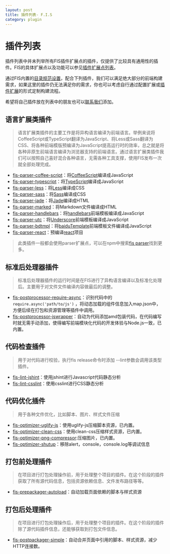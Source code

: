 ```yaml
---
layout: post
title: 插件列表- F.I.S
category: plugin
---
```


# 插件列表

插件列表中并未列举所有FIS插件扩展点的插件，仅提供了比较具有通用性的插件。FIS的具体扩展点以及功能可以参见[插件扩展点列表](/docs/more/extension-point.html)。

通过FIS内置的[目录规范设置](/docs/api/fis-conf.html#roadmap)，配合下列插件，我们可以满足绝大部分的前端构建需求，如果这里的插件仍无法满足你的需求，你也可以考虑自行通过配置扩展或[插件扩展](/docs/dev/plugin.html)的形式定制构建流程。

希望将自己插件放在列表中的朋友也可以[联系我们](/index.html#contact-sec)添加。

## 语言扩展类插件

> 语言扩展类插件的主要工作是将异构语言编译为前端语言。举例来说将CoffeeScript或TypeScript翻译为JavaScript、将Less或Sass翻译为CSS、将各种前端模版预编译为JavaScript提高运行时的效率，总之就是将各种非原生前端语言编译为浏览器支持的前端语言。通过语言扩展类插件我们可以按照自己喜好混合各种语言，无需各种工具支撑，使用FIS发布一次就全部处理完成。

* [fis-parser-coffee-script](https://github.com/fouber/fis-parser-coffee-script)：将[CoffeeScript](http://coffeescript.org/)编译成JavaScript
* [fis-parser-typescript](https://github.com/jakeauyeung/fis-parser-typescript)：将[TypeScript](http://www.typescriptlang.org/)编译成JavaScript
* [fis-parser-less](https://github.com/fouber/fis-parser-less)：将[Less](http://lesscss.org/)编译成CSS
* [fis-parser-sass](https://github.com/fouber/fis-parser-sass)：将[Sass](http://www.sass-lang.com/)编译成CSS
* [fis-parser-jade](fis-parser-jade)：将[Jade](http://jade-lang.com)编译成HTML
* [fis-parser-marked](https://github.com/fouber/fis-parser-marked)：将Markdown文件编译成HTML
* [fis-parser-handlebars](https://github.com/fouber/fis-parser-handlebars)：将[handlebars](http://handlebarsjs.com/)前端模板编译成JavaScript
* [fis-parser-utc](https://github.com/fouber/fis-parser-utc)：将[Underscore](http://underscorejs.org)前端模板编译成JavaScript
* [fis-parser-bdtmpl](https://github.com/fouber/fis-parser-bdtmpl)：将[baiduTemplate](http://baidufe.github.io/BaiduTemplate/)前端模板文件编译成JavaScript
* [fis-parser-react](https://github.com/fouber/fis-parser-react)：预编译[react](http://facebook.github.io/react/)项目

> 此类插件一般都会使用parser扩展点，可以在npm中搜索[fis parser](https://www.npmjs.org/search?q=fis+parser)找到更多。

## 标准后处理器插件

> 标准后处理器插件的运行时间是在FIS进行了异构语言编译以及标准化处理后。主要用于对文件文件编译内容做最后的调整。

* [fis-postprocessor-require-async](https://github.com/xiangshouding/fis-postprocessor-require-async)：识别代码中的 ```require.async('path/to/js')``` ，将动态加载的组件信息加入map.json中，方便后续在打包和资源管理等插件中调用。
* [fis-postprocessor-jswrapper](https://github.com/fex-team/fis-postprocessor-jswrapper)：自动为代码添加amd包装代码，在代码编写时就无需手动添加，使得编写前端模块化代码的开发体验与Node.js一致，已内置。

## 代码检查插件

> 用于对代码进行校验，执行fis release命令时添加 --lint参数会调用该类型插件。

* [fis-lint-jshint](https://github.com/fouber/fis-lint-jshint)：使用jshint进行Javascript代码静态分析
* [fis-lint-csslint](https://github.com/BenzLeung/fis-lint-csslint)：使用csslint进行CSS静态分析

## 代码优化插件

> 用于各种文件优化，比如脚本、图片、样式文件压缩

* [fis-optimizer-uglify-js](https://github.com/fex-team/fis-optimizer-uglify-js)：使用uglify-js压缩脚本资源，已内置。
* [fis-optimizer-clean-css](https://github.com/fex-team/fis-optimizer-clean-css)：使用clean-css压缩样式资源，已内置。
* [fis-optimizer-png-compressor](https://github.com/fex-team/fis-optimizer-png-compressor):压缩图片，已内置。
* [fis-optimizer-shutup](https://github.com/fouber/fis-optimizer-shutup)：移除alert，console，console.log等调试信息

## 打包前处理插件

> 在项目进行打包处理操作前，用于处理整个项目的插件。在这个阶段的插件获取了所有源代码信息，包括资源依赖信息、文件发布路径等等。

* [fis-prepackager-autoload](https://github.com/hefangshi/fis-prepackager-autoload)：自动加载页面依赖的脚本与样式资源

## 打包后处理插件

> 在项目进行打包处理操作后，用于处理整个项目的插件。在这个阶段的插件除了源代码插件信息，还能够获取到打包文件信息。

* [fis-postpackager-simple](https://github.com/hefangshi/fis-postpackager-simple)：自动合并页面中引用的脚本、样式资源，减少HTTP连接数。